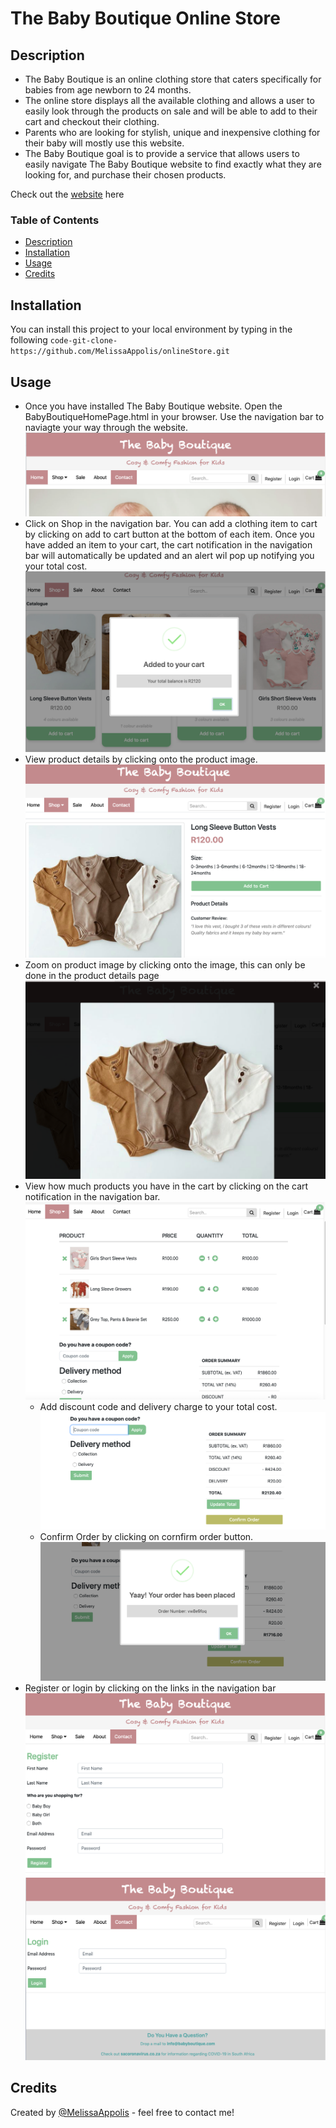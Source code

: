 # The Baby Boutique Online Store

## Description

* The Baby Boutique is an online clothing store that caters specifically for babies from age newborn to 24 months.
* The online store displays all the available clothing and allows a user to easily look through the products on sale and will be able to add to their cart and checkout their clothing.
* Parents who are looking for stylish, unique and inexpensive clothing for their baby will mostly use this website. 
* The Baby Boutique goal is to provide a service that allows users to easily navigate The Baby Boutique website to find exactly what they are looking for, and purchase their chosen products.

Check out the [website](https://melissaappolis.github.io/onlineStore/) here

### Table of Contents
* [Description](#description)
* [Installation](#installation)
* [Usage](#usage)
* [Credits](#credits)

## Installation

You can install this project to your local environment by typing in the following `code-git-clone-https://github.com/MelissaAppolis/onlineStore.git`

## Usage

* Once you have installed The Baby Boutique website. Open the BabyBoutiqueHomePage.html in your browser. Use the navigation bar to naviagte your way through the website.
![Navigation Bar](/Images/Screenshots/navigationBarScreenshot.png)
* Click on Shop in the navigation bar. You can add a clothing item to cart by clicking on add to cart button at the bottom of each item. Once you have added an item to your cart, the cart notification in the navigation bar will automatically be updated and an alert wil pop up notifying you your total cost.
![Add to Cart](/Images/Screenshots/addToCartScreenshot.png)
* View product details by clicking onto the product image.
![Add to Cart](/Images/Screenshots/viewProductDetailsScreenshot.png)
* Zoom on product image by clicking onto the image, this can only be done in the product details page
![Add to Cart](/Images/Screenshots/viewProductImageScreenshot.png)
* View how much products you have in the cart by clicking on the cart notification in the navigation bar. 
![Add to Cart](/Images/Screenshots/productsInCart.png)
  * Add discount code and delivery charge to your total cost.
  ![Add to Cart](/Images/Screenshots/applyDiscountandDeliveryScreenshot.png)
  * Confirm Order by clicking on cornfirm order button.
  ![Add to Cart](/Images/Screenshots/confirmOrderScreenshot.png)
* Register or login by clicking on the links in the navigation bar
![Add to Cart](/Images/Screenshots/registerScreenshot.png)
![Add to Cart](/Images/Screenshots/loginScreenshot.png)

## Credits

Created by [@MelissaAppolis](https://github.com/MelissaAppolis) - feel free to contact me!
